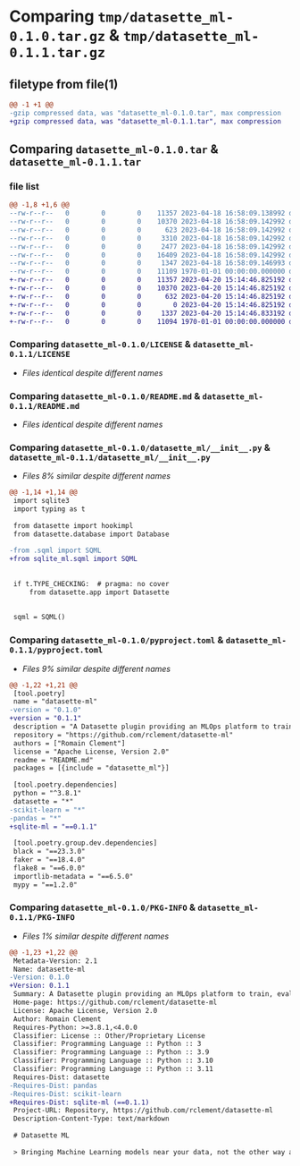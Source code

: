 # Comparing `tmp/datasette_ml-0.1.0.tar.gz` & `tmp/datasette_ml-0.1.1.tar.gz`

## filetype from file(1)

```diff
@@ -1 +1 @@
-gzip compressed data, was "datasette_ml-0.1.0.tar", max compression
+gzip compressed data, was "datasette_ml-0.1.1.tar", max compression
```

## Comparing `datasette_ml-0.1.0.tar` & `datasette_ml-0.1.1.tar`

### file list

```diff
@@ -1,8 +1,6 @@
--rw-r--r--   0        0        0    11357 2023-04-18 16:58:09.138992 datasette_ml-0.1.0/LICENSE
--rw-r--r--   0        0        0    10370 2023-04-18 16:58:09.142992 datasette_ml-0.1.0/README.md
--rw-r--r--   0        0        0      623 2023-04-18 16:58:09.142992 datasette_ml-0.1.0/datasette_ml/__init__.py
--rw-r--r--   0        0        0     3310 2023-04-18 16:58:09.142992 datasette_ml-0.1.0/datasette_ml/sql/samples.sql
--rw-r--r--   0        0        0     2477 2023-04-18 16:58:09.142992 datasette_ml-0.1.0/datasette_ml/sql/schema.sql
--rw-r--r--   0        0        0    16409 2023-04-18 16:58:09.142992 datasette_ml-0.1.0/datasette_ml/sqml.py
--rw-r--r--   0        0        0     1347 2023-04-18 16:58:09.146993 datasette_ml-0.1.0/pyproject.toml
--rw-r--r--   0        0        0    11109 1970-01-01 00:00:00.000000 datasette_ml-0.1.0/PKG-INFO
+-rw-r--r--   0        0        0    11357 2023-04-20 15:14:46.825192 datasette_ml-0.1.1/LICENSE
+-rw-r--r--   0        0        0    10370 2023-04-20 15:14:46.825192 datasette_ml-0.1.1/README.md
+-rw-r--r--   0        0        0      632 2023-04-20 15:14:46.825192 datasette_ml-0.1.1/datasette_ml/__init__.py
+-rw-r--r--   0        0        0        0 2023-04-20 15:14:46.825192 datasette_ml-0.1.1/datasette_ml/py.typed
+-rw-r--r--   0        0        0     1337 2023-04-20 15:14:46.833192 datasette_ml-0.1.1/pyproject.toml
+-rw-r--r--   0        0        0    11094 1970-01-01 00:00:00.000000 datasette_ml-0.1.1/PKG-INFO
```

### Comparing `datasette_ml-0.1.0/LICENSE` & `datasette_ml-0.1.1/LICENSE`

 * *Files identical despite different names*

### Comparing `datasette_ml-0.1.0/README.md` & `datasette_ml-0.1.1/README.md`

 * *Files identical despite different names*

### Comparing `datasette_ml-0.1.0/datasette_ml/__init__.py` & `datasette_ml-0.1.1/datasette_ml/__init__.py`

 * *Files 8% similar despite different names*

```diff
@@ -1,14 +1,14 @@
 import sqlite3
 import typing as t
 
 from datasette import hookimpl
 from datasette.database import Database
 
-from .sqml import SQML
+from sqlite_ml.sqml import SQML
 
 
 if t.TYPE_CHECKING:  # pragma: no cover
     from datasette.app import Datasette
 
 
 sqml = SQML()
```

### Comparing `datasette_ml-0.1.0/pyproject.toml` & `datasette_ml-0.1.1/pyproject.toml`

 * *Files 9% similar despite different names*

```diff
@@ -1,22 +1,21 @@
 [tool.poetry]
 name = "datasette-ml"
-version = "0.1.0"
+version = "0.1.1"
 description = "A Datasette plugin providing an MLOps platform to train, eval and predict machine learning models"
 repository = "https://github.com/rclement/datasette-ml"
 authors = ["Romain Clement"]
 license = "Apache License, Version 2.0"
 readme = "README.md"
 packages = [{include = "datasette_ml"}]
 
 [tool.poetry.dependencies]
 python = "^3.8.1"
 datasette = "*"
-scikit-learn = "*"
-pandas = "*"
+sqlite-ml = "==0.1.1"
 
 [tool.poetry.group.dev.dependencies]
 black = "==23.3.0"
 faker = "==18.4.0"
 flake8 = "==6.0.0"
 importlib-metadata = "==6.5.0"
 mypy = "==1.2.0"
```

### Comparing `datasette_ml-0.1.0/PKG-INFO` & `datasette_ml-0.1.1/PKG-INFO`

 * *Files 1% similar despite different names*

```diff
@@ -1,23 +1,22 @@
 Metadata-Version: 2.1
 Name: datasette-ml
-Version: 0.1.0
+Version: 0.1.1
 Summary: A Datasette plugin providing an MLOps platform to train, eval and predict machine learning models
 Home-page: https://github.com/rclement/datasette-ml
 License: Apache License, Version 2.0
 Author: Romain Clement
 Requires-Python: >=3.8.1,<4.0.0
 Classifier: License :: Other/Proprietary License
 Classifier: Programming Language :: Python :: 3
 Classifier: Programming Language :: Python :: 3.9
 Classifier: Programming Language :: Python :: 3.10
 Classifier: Programming Language :: Python :: 3.11
 Requires-Dist: datasette
-Requires-Dist: pandas
-Requires-Dist: scikit-learn
+Requires-Dist: sqlite-ml (==0.1.1)
 Project-URL: Repository, https://github.com/rclement/datasette-ml
 Description-Content-Type: text/markdown
 
 # Datasette ML
 
 > Bringing Machine Learning models near your data, not the other way around!
```

